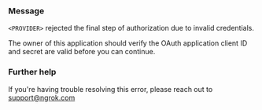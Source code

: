 
### Message
<code>&lt;PROVIDER&gt;</code> rejected the final step of authorization due to invalid credentials.

The owner of this application should verify the OAuth application client ID and secret are valid before you can continue.

### Further help
If you're having trouble resolving this error, please reach out to [support@ngrok.com](mailto:support@ngrok.com?subject=Help%20with%20ERR_NGROK_5527)


